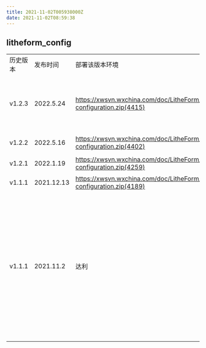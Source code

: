 ```yaml
---
title: 2021-11-02T005938000Z
date: 2021-11-02T08:59:38
---
```


## litheform\_config

||||||
|---|---|---|---|---|
|历史版本|发布时间|部署该版本环境|下载路径|服务说明|
|v1.2.3|2022.5.24|https://xwsvn.wxchina.com/doc/LitheForm/V1.2/lightform-configuration.zip(4415)|\- Android端的拍照控件水印获取表单名称不正确\- 量化表单列表，出现返回上级菜单不生效，需要杀掉应用重新登录才使用正常（颜升手机重现\- web端量化表单数据查看时，表格记录错行\- 单选框控件设置只读属性不生效\- 照片水印属性隐藏临时合成（attached）选项\- 修改ios系统下input\[disabled\]颜色问题\- 拍照控件的图片压缩等级缺省值调整默认为2级压缩|
|v1.2.2|2022.5.16|https://xwsvn.wxchina.com/doc/LitheForm/V1.2/lightform-configuration.zip(4402)|\- 超级表单支持水印分离\- 支持图片压缩级别设置\- 解决表单自关联错误\- 单选控件错误|
|v1.2.1|2022.1.19|https://xwsvn.wxchina.com/doc/LitheForm/V1.2/lightform-configuration.zip(4259)|\- 普通轻表单当天已填报的做出标记\- 配置端，关联单选选项添加分页功能|
|v1.1.1|2021.12.13|https://xwsvn.wxchina.com/doc/LitheForm/V1.1/lightform-configuration.zip(4189)||
|v1.1.1|2021.11.2|达利|http://183.63.72.243:48080/svn/doc/LitheForm/V1.1/lightform-configuration.zip(4108)|\+ 苏滨【BUG修复】修复超级表单拍照控件，在部分OSS环境配置下提示“上传图片失败”问题|